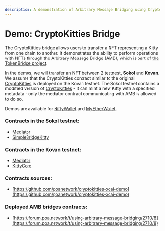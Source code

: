 ```yaml
---
description: A demonstration of Arbitrary Message Bridging using CryptoKitties
---
```


# Demo: CryptoKitties Bridge

The CryptoKitties bridge allows users to transfer a NFT representing a Kitty from one chain to another. It demonstrates the ability to perform operations with NFTs through the Arbitrary Message Bridge \(AMB\), which is part of [the TokenBridge project](https://github.com/poanetwork/tokenbridge).

In the demos, we will transfer an NFT between 2 testnest, **Sokol** and **Kovan**. We assume that the CryptoKitties contract similar to the original [CryptoKitties](https://github.com/cryptocopycats/awesome-cryptokitties/) is deployed on the Kovan testnet. The Sokol testnet contains a modified version of [CryptoKitties](https://github.com/cryptocopycats/awesome-cryptokitties/) - it can mint a new Kitty with a specified metadata - only the mediator contract communicating with AMB is allowed to do so.

Demos are available for [NiftyWallet](niftywallet-transfer.md) and [MyEtherWallet](myetherwallet-mew-transfer.md). 

### Contracts in the Sokol testnet:

* [Mediator](https://blockscout.com/poa/sokol/address/0x5EeC77239398FE328791E28700CAFddB2990ea97)
* [SimpleBridgeKitty](https://blockscout.com/poa/sokol/address/0xc6a592ED792de33e6CBBF7ce04Dd9D3884B46B9A)

### Contracts in the Kovan testnet:

* [Mediator](https://blockscout.com/eth/kovan/address/0x7dB6493D9B6D99D9A240a6914AdAd5e0E8E8BE40)
* [KittyCore](https://blockscout.com/eth/kovan/tokens/0x13AC5C6338796a31A39e74D70B0153C1bE5f53B4)

### Contracts sources:

* [https://github.com/poanetwork/cryptokitties-xdai-demo](https://github.com/poanetwork/cryptokitties-xdai-demo)

### Deployed AMB bridges contracts:

* [https://forum.poa.network/t/using-arbitrary-message-bridging/2710/8](https://forum.poa.network/t/using-arbitrary-message-bridging/2710/8)



